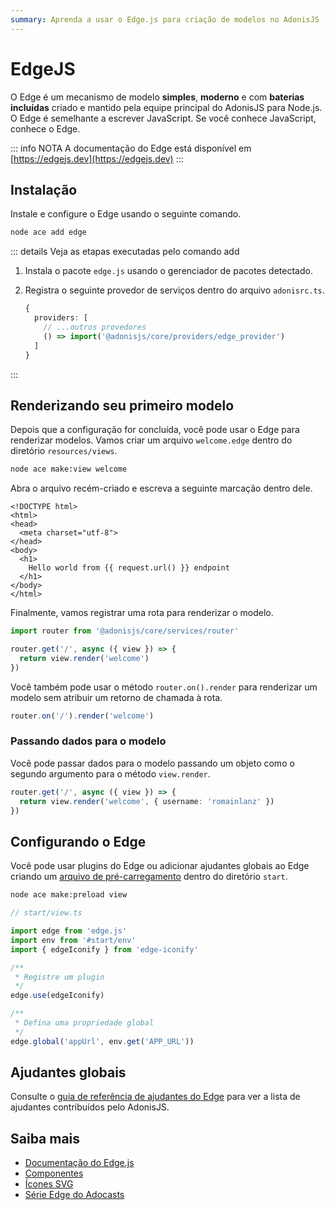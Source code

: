 ```yaml
---
summary: Aprenda a usar o Edge.js para criação de modelos no AdonisJS
---
```


# EdgeJS

O Edge é um mecanismo de modelo **simples**, **moderno** e com **baterias incluídas** criado e mantido pela equipe principal do AdonisJS para Node.js. O Edge é semelhante a escrever JavaScript. Se você conhece JavaScript, conhece o Edge.

::: info NOTA
A documentação do Edge está disponível em [https://edgejs.dev](https://edgejs.dev)
:::

## Instalação

Instale e configure o Edge usando o seguinte comando.

```sh
node ace add edge
```

::: details Veja as etapas executadas pelo comando add

1. Instala o pacote `edge.js` usando o gerenciador de pacotes detectado.

2. Registra o seguinte provedor de serviços dentro do arquivo `adonisrc.ts`.

    ```ts
    {
      providers: [
        // ...outros provedores
        () => import('@adonisjs/core/providers/edge_provider')
      ]
    }
    ```

:::

## Renderizando seu primeiro modelo

Depois que a configuração for concluída, você pode usar o Edge para renderizar modelos. Vamos criar um arquivo `welcome.edge` dentro do diretório `resources/views`.

```sh
node ace make:view welcome
```

Abra o arquivo recém-criado e escreva a seguinte marcação dentro dele.

```edge
<!DOCTYPE html>
<html>
<head>
  <meta charset="utf-8">
</head>
<body>
  <h1>
    Hello world from {{ request.url() }} endpoint
  </h1>
</body>
</html>
```

Finalmente, vamos registrar uma rota para renderizar o modelo.

```ts
import router from '@adonisjs/core/services/router'

router.get('/', async ({ view }) => {
  return view.render('welcome')
})
```

Você também pode usar o método `router.on().render` para renderizar um modelo sem atribuir um retorno de chamada à rota.

```ts
router.on('/').render('welcome')
```

### Passando dados para o modelo

Você pode passar dados para o modelo passando um objeto como o segundo argumento para o método `view.render`.

```ts
router.get('/', async ({ view }) => {
  return view.render('welcome', { username: 'romainlanz' })
})
```

## Configurando o Edge
Você pode usar plugins do Edge ou adicionar ajudantes globais ao Edge criando um [arquivo de pré-carregamento](../concepts/adonisrc_file.md#preloads) dentro do diretório `start`.

```sh
node ace make:preload view
```

```ts
// start/view.ts

import edge from 'edge.js'
import env from '#start/env'
import { edgeIconify } from 'edge-iconify'

/**
 * Registre um plugin
 */
edge.use(edgeIconify)

/**
 * Defina uma propriedade global
 */
edge.global('appUrl', env.get('APP_URL'))
```

## Ajudantes globais

Consulte o [guia de referência de ajudantes do Edge](../references/edge.md) para ver a lista de ajudantes contribuídos pelo AdonisJS.

## Saiba mais

* [Documentação do Edge.js](https://edgejs.dev)
* [Componentes](https://edgejs.dev/docs/components/introduction)
* [Ícones SVG](https://edgejs.dev/docs/edge-iconify)
* [Série Edge do Adocasts](https://adocasts.com/topics/edge)
